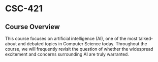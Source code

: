 # CSC-421
## Course Overview

This course focuses on artificial intelligence (AI), one of the most talked-about and debated topics in Computer Science today. Throughout the course, we will frequently revisit the question of whether the widespread excitement and concerns surrounding AI are truly warranted. 
